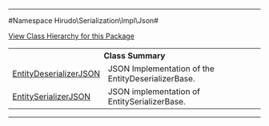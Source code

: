 

- - -

#Namespace Hirudo\Serialization\Impl\Json#

<div><a href='https://github.com/JeyDotC/Hirudo-docs/tree/master/hirudo/serialization/impl/json/package-tree.md'>View Class Hierarchy for this Package</a></div>

<table class="title">
<tr><th colspan="2" class="title">Class Summary</th></tr>
<tr><td class="name"><a href="https://github.com/JeyDotC/Hirudo-docs/blob/master/Hirudo/Serialization/Impl/Json/EntityDeserializerJSON.md">EntityDeserializerJSON</a></td><td class="description">JSON Implementation of the EntityDeserializerBase. </td></tr>
<tr><td class="name"><a href="https://github.com/JeyDotC/Hirudo-docs/blob/master/Hirudo/Serialization/Impl/Json/EntitySerializerJSON.md">EntitySerializerJSON</a></td><td class="description">JSON implementation of EntitySerializerBase. </td></tr>
</table>

- - -


